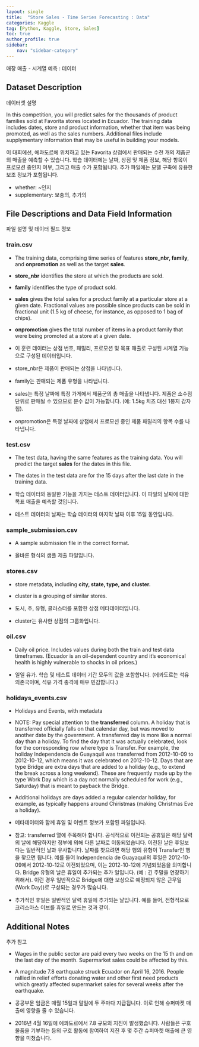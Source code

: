 ```yaml
---
layout: single
title:  "Store Sales - Time Series Forecasting : Data"
categories: Kaggle
tag: [Python, Kaggle, Store, Sales]
toc: true
author_profile: true
sidebar:
    nav: "sidebar-category"
---
```


매장 매출 - 시계열 예측 : 데이터

## Dataset Description

데이터셋 설명

In this competition, you will predict sales for the thousands of product families sold at Favorita stores located in Ecuador. The training data includes dates, store and product information, whether that item was being promoted, as well as the sales numbers. Additional files include supplymentary information that may be useful in building your models.

이 대회에선, 에콰도르에 위치하고 있는 Favorita 상점에서 판매되는 수천 개의 제품군의 매출을 예측할 수 있습니다. 학습 데이터에는 날짜, 상점 및 제품 정보, 해당 항목이 프로모션 중인지 여부, 그리고 매출 수가 포함됩니다. 추가 파일에는 모델 구축에 유용한 보조 정보가 포함됩니다.

 

- whether: ~인지
- supplementary: 보충의, 추가의

## File Descriptions and Data Field Information

파일 설명 및 데이터 필드 정보

### train.csv

- The training data, comprising time series of features **store_nbr, family**, and **onpromotion** as well as the target **sales**.
- **store_nbr** identifies the store at which the products are sold.
- **family** identifies the type of product sold.
- **sales** gives the total sales for a product family at a particular store at a given date. Fractional values are possible since products can be sold in fractional unit (1.5 kg of cheese, for instance, as opposed to 1 bag of chips).
- **onpromotion** gives the total number of items in a product family that were being promoted at a store at a given date.

- 이 훈련 데이터는 상점 번호, 패밀리, 프로모션 및 목표 매출로 구성된 시계열 기능으로 구성된 데이터입니다.
- store_nbr은 제품이 판매되는 상점을 나타냅니다.
- family는 판매되는 제품 유형을 나타냅니다.
- sales는 특정 날짜에 특정 가게에서 제품군의 총 매출을 나타냅니다. 제품은 소수점 단위로 판매될 수 있으므로 분수 값이 가능합니다. (예: 1.5kg 치즈 대신 1봉지 감자칩).
- onpromotion은 특정 날짜에 상점에서 프로모션 중인 제품 패밀리의 항목 수를 나타냅니다.

### test.csv

- The test data, having the same features as the training data. You will predict the target **sales** for the dates in this file.
- The dates in the test data are for the 15 days after the last date in the training data.

- 학습 데이터와 동일한 기능을 가지는 테스트 데이터입니다. 이 파일의 날짜에 대한 목표 매출을 예측할 것입니다.
- 테스트 데이터의 날짜는 학습 데이터의 마지막 날짜 이후 15일 동안입니다.

### sample_submission.csv

- A sample submission file in the correct format.

- 올바른 형식의 샘플 제출 파일입니다.

### stores.csv

- store metadata, including **city, state, type, and cluster.**
- cluster is a grouping of similar stores.

- 도시, 주, 유형, 클러스터를 포함한 상점 메타데이터입니다.
- cluster는 유사한 상점의 그룹화입니다.

### oil.csv

- Daily oil price. Includes values during both the train and test data timeframes. (Ecuador is an oil-dependent country and it’s economical health is highly vulnerable to shocks in oil prices.)

- 일일 유가. 학습 및 테스트 데이터 기간 모두의 값을 포함합니다. (에콰도르는 석유 의존국이며, 석유 가격 충격에 매우 민감합니다.)

### holidays_events.csv

- Holidays and Events, with metadata
- NOTE: Pay special attention to the **transferred** column. A holiday that is transferred officially falls on that calendar day, but was moved to another date by the government. A transferred day is more like a normal day than a holiday. To find the day that it was actually celebrated, look for the corresponding row where type is Transfer. For example, the holiday Independencia de Guayaquil was transferred from 2012-10-09 to 2012-10-12, which means it was celebrated on 2012-10-12. Days that are type Bridge are extra days that are added to a holiday (e.g., to extend the break across a long weekend). These are frequently made up by the type Work Day which is a day not normally scheduled for work (e.g., Saturday) that is meant to payback the Bridge.
- Additional holidays are days added a regular calendar holiday, for example, as typically happens around Chiristmas (making Christmas Eve a holiday).

- 메타데이터와 함께 휴일 및 이벤트 정보가 포함된 파일입니다.
- 참고: transferred 열에 주목해야 합니다. 공식적으로 이전되는 공휴일은 해당 달력의 날에 해당하지만 정부에 의해 다른 날짜로 이동되었습니다. 이전된 날은 휴일보다는 일반적인 날과 유사합니다. 날짜를 찾으려면 해당 행의 유형이 Transfer인 행을 찾으면 됩니다. 예를 들어 Independencia de Guayaquil의 휴일은 2012-10-09에서 2012-10-12로 이전되었으며, 이는 2012-10-12에 기념되었음을 의미합니다. Bridge 유형의 날은 휴일이 추가되는 추가 일입니다. (예 : 긴 주말을 연장하기 위해서). 이런 경우 일반적으로 Bridge에 대한 보상으로 예정되지 않은 근무일(Work Day))로 구성되는 경우가 많습니다.
- 추가적인 휴일은 일반적인 달력 휴일에 추가되는 날입니다. 예를 들어, 전형적으로 크리스마스 이브를 휴일로 만드는 것과 같이.

## Additional Notes

추가 참고

- Wages in the public sector are paid every two weeks on the 15 th and on the last day of the month. Supermarket sales could be affected by this.
- A magnitude 7.8 earthquake struck Ecuador on April 16, 2016. People rallied in relief efforts donating water and other first need products which greatly affected supermarket sales for several weeks after the earthquake.

- 공공부문 임금은 매월 15일과 말일에 두 주마다 지급됩니다. 이로 인해 슈퍼마켓 매출에 영향을 줄 수 있습니다.
- 2016년 4월 16일에 에콰도르에서 7.8 규모의 지진이 발생했습니다. 사람들은 구호 물품을 기부하는 등의 구호 활동에 참여하여 지진 후 몇 주간 슈퍼마켓 매출에 큰 영향을 미쳤습니다.
